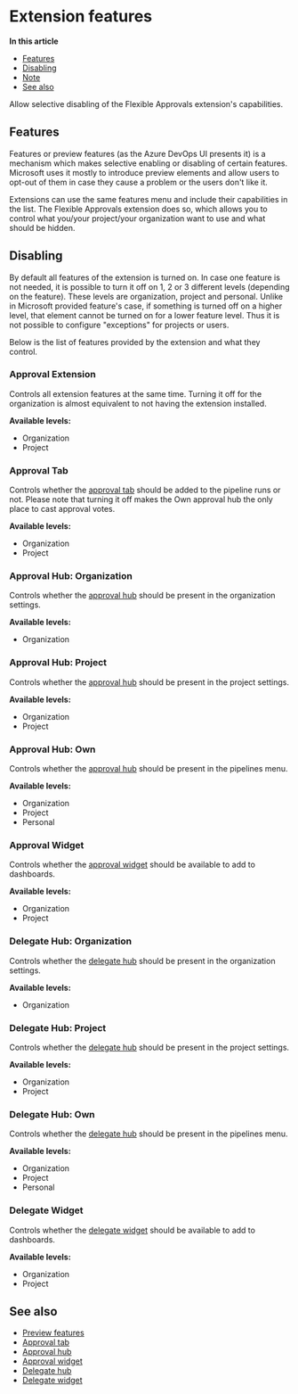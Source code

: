# Extension features

**In this article**
- [Features](#features)
- [Disabling](#disabling)
- [Note](#note)
- [See also](see-also)

Allow selective disabling of the Flexible Approvals extension's capabilities.

## Features

Features or preview features (as the Azure DevOps UI presents it) is a mechanism which makes selective enabling or disabling of certain features. 
Microsoft uses it mostly to introduce preview elements and allow users to opt-out of them in case they cause a problem or the users don't like it.

Extensions can use the same features menu and include their capabilities in the list. 
The Flexible Approvals extension does so, which allows you to control what you/your project/your organization want to use and what should be hidden.

## Disabling

By default all features of the extension is turned on.
In case one feature is not needed, it is possible to turn it off on 1, 2 or 3 different levels (depending on the feature).
These levels are organization, project and personal. 
Unlike in Microsoft provided feature's case, if something is turned off on a higher level, that element cannot be turned on for a lower feature level. 
Thus it is not possible to configure "exceptions" for projects or users.

Below is the list of features provided by the extension and what they control.

### Approval Extension

Controls all extension features at the same time. 
Turning it off for the organization is almost equivalent to not having the extension installed.

**Available levels:**
- Organization
- Project

### Approval Tab

Controls whether the [approval tab](/flexible-approvals/tabs/approval-tab.md) should be added to the pipeline runs or not. 
Please note that turning it off makes the Own approval hub the only place to cast approval votes.

**Available levels:**
- Organization
- Project

### Approval Hub: Organization

Controls whether the [approval hub](/flexible-approvals/hubs/approval-hub.md) should be present in the organization settings.

**Available levels:**
- Organization

### Approval Hub: Project

Controls whether the [approval hub](/flexible-approvals/hubs/approval-hub.md) should be present in the project settings.

**Available levels:**
- Organization
- Project

### Approval Hub: Own

Controls whether the [approval hub](/flexible-approvals/hubs/approval-hub.md) should be present in the pipelines menu.

**Available levels:**
- Organization
- Project
- Personal

### Approval Widget

Controls whether the [approval widget](/flexible-approvals/widgets/approval-widget.md) should be available to add to dashboards.

**Available levels:**
- Organization
- Project

### Delegate Hub: Organization

Controls whether the [delegate hub](/flexible-approvals/hubs/delegate-hub.md) should be present in the organization settings.

**Available levels:**
- Organization

### Delegate Hub: Project

Controls whether the [delegate hub](/flexible-approvals/hubs/delegate-hub.md) should be present in the project settings.

**Available levels:**
- Organization
- Project

### Delegate Hub: Own

Controls whether the [delegate hub](/flexible-approvals/hubs/delegate-hub.md) should be present in the pipelines menu.

**Available levels:**
- Organization
- Project
- Personal

### Delegate Widget

Controls whether the [delegate widget](/flexible-approvals/widgets/delegate-widget.md) should be available to add to dashboards.

**Available levels:**
- Organization
- Project

## See also

- [Preview features](https://learn.microsoft.com/en-us/azure/devops/project/navigation/preview-features?view=azure-devops)
- [Approval tab](/flexible-approvals/tabs/approval-tab.md)
- [Approval hub](/flexible-approvals/hubs/approval-hub.md)
- [Approval widget](/flexible-approvals/widgets/approval-widget.md)
- [Delegate hub](/flexible-approvals/hubs/delegate-hub.md)
- [Delegate widget](/flexible-approvals/widgets/delegate-widget.md)